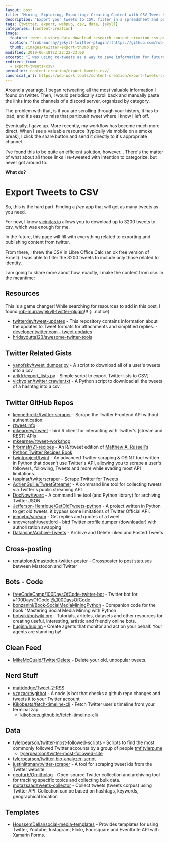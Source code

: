```yaml
---
layout: post
title: "Mining, Exploring, Exporting: Creating Content with CSV Tweet Histories"
description: "Export your tweets to CSV, filter in a spreadsheet and publish."
tags: [twitter, export, webpub, csv, data, jekyll]
categories: [content-creation]
image:
  feature: tweet-history-data-download-research-content-creation-csv.png
  caption: "[rob-murray/jekyll-twitter-plugin/](https://github.com/rob-murray/jekyll-twitter-plugin/) - A Liquid tag plugin for the Jekyll blogging engine that embeds Tweets, Timelines and more from Twitter API"
  thumb: /images/twitter-export-thumb.png
modified: 2019-06-18T22:22:22-23:00
excerpt: "I was using re-tweets as a way to save information for future examination. I couldn't keep up, manually. Now will sort through it with a spreadsheet program, and collect info here."
redirect_from:
  - export-tweets-csv/
permalink: content-creation/export-tweets-csv/
canonical_url: https://web-work.tools/content-creation/export-tweets-csv/
---
```


Around a year ago, I began retweeting all the most valuable information I found on twitter. Then, I would periodically scroll back and manually paste the links into the channels of a discord server, organized by category.

The problem with that, is if you are scrolling through your history, it has to load, and it's easy to miss that particualr tweet where I know I left off.

Eventually, I gave up. More recently, my workflow has become much more direct. When I see a valuable resource (typically via mobile on a smoke break), I click the share button and send it directly to it's appropriate channel.

I've found this to be quite an efficient solution, however... There's the matter of what about all those links I re-tweeted with intention to categorize, but never got around to. 

**What do?**

# Export Tweets to CSV

So, this is the hard part. Finding a *free* app that will get as many tweets as you need.

For now, I know [vicinitas.io](https://www.vicinitas.io/free-tools/download-user-tweets) allows you to download up to 3200 tweets to csv, which was enough for me.

In the future, this page will fill with everything related to exporting and publishing content from twitter.

From there, I threw the CSV in Libre Office Calc (an ok free version of Excell). I was able to filter the 3200 tweets to include only those related to identity.

I am going to share more about how, exactly, I make the content from csv. In the meantime:

## Resources

This is a game changer! While searching for resources to add in this post, I found [rob-murray/jekyll-twitter-plugin](https://github.com/rob-murray/jekyll-twitter-plugin)!!!
{: .notice}

* [twitterdev/tweet-updates](https://github.com/twitterdev/tweet-updates) - This repository contains information about the updates to Tweet formats for attachments and simplified replies. -[developer.twitter.com - tweet updates](https://developer.twitter.com/en/docs/tweets/tweet-updates.html)
* [hridaydutta123/awesome-twitter-tools](https://github.com/hridaydutta123/awesome-twitter-tools)

## Twitter Related Gists
* [yanofsky/tweet_dumper.py](https://gist.github.com/yanofsky/5436496) - A script to download all of a user's tweets into a csv
* [arikfr/export_lists.py](https://gist.github.com/arikfr/58e491e0cdbe36a9e48c) - Simple script to export Twitter lists to CSV]
* [vickyqian/twitter crawler.txt](https://gist.github.com/vickyqian/f70e9ab3910c7c290d9d715491cde44c) - A Python script to download all the tweets of a hashtag into a csv

## Twitter GitHub Repos

* [kennethreitz/twitter-scraper](https://github.com/kennethreitz/twitter-scraper) - Scrape the Twitter Frontend API without authentication. 
*  [rtweet.info](https://rtweet.info)
  * [mkearney/rtweet](https://github.com/mkearney/rtweet) - bird R client for interacting with Twitter's [stream and REST] APIs
  * [mkearney/rtweet-workshop](https://github.com/mkearney/rtweet-workshop)
  * [hrbrmstr/21-recipes]() - An R/rtweet edition of [Matthew A. Russell's Python Twitter Recipes Book](https://rud.is/books/21-recipes/)
* [twintproject/twint](https://github.com/twintproject/twint) - An advanced Twitter scraping & OSINT tool written in Python that doesn't use Twitter's API, allowing you to scrape a user's followers, following, Tweets and more while evading most API limitations.
* [taspinar/twitterscraper](https://github.com/taspinar/twitterscraper) - Scrape Twitter for Tweets
* [AdrienGuille/TweetStreamer](https://github.com/AdrienGuille/TweetStreamer) - A command line tool for collecting tweets via Twitter's public streaming API
* [DocNow/twarc](https://github.com/DocNow/twarc) - A command line tool (and Python library) for archiving Twitter JSON
* [Jefferson-Henrique/GetOldTweets-python](https://github.com/Jefferson-Henrique/GetOldTweets-python) - A project written in Python to get old tweets, it bypass some limitations of Twitter Official API.
* [jennybc/scream](https://github.com/jennybc/scream) - Get replies and quotes of a tweet
* [snovvcrash/tweetlord](https://github.com/snovvcrash/tweetlord) - bird Twitter profile dumper (downloader) with authorization swapping
* [Datamine/Archive-Tweets](https://github.com/Datamine/Archive-Tweets) - Archive and Delete Liked and Posted Tweets


## Cross-posting
* [renatolond/mastodon-twitter-poster](https://github.com/renatolond/mastodon-twitter-poster) - Crossposter to post statuses between Mastodon and Twitter

## Bots - Code

* [freeCodeCamp/100DaysOfCode-twitter-bot](https://github.com/freeCodeCamp/100DaysOfCode-twitter-bot) - Twitter bot for #100DaysOfCode [@_100DaysOfCode](https://twitter.com/_100DaysOfCode)
* [bonzanini/Book-SocialMediaMiningPython](https://github.com/bonzanini) - Companion code for the book "Mastering Social Media Mining with Python
* [botwiki/botwiki.org](https://github.com/botwiki/botwiki.org) - Tutorials, articles, datasets and other resources for creating useful, interesting, artistic and friendly online bots. 
* [huginn/huginn](https://github.com/huginn/huginn) - Create agents that monitor and act on your behalf. Your agents are standing by! 

## Clean Feed

* [MikeMcQuaid/TwitterDelete](https://github.com/MikeMcQuaid/TwitterDelete) - Delete your old, unpopular tweets. 

## Nerd Stuff

* [mattdodge/Tweet-2-RSS](https://github.com/mattdodge/Tweet-2-RSS)
* [vzqzac/twgitbot](https://github.com/vzqzac/twgitbot) - A node.js bot that checks a github repo changes and tweets it to your Twitter account 
* [Kikobeats/fetch-timeline-cli]() - Fetch Twitter user's timeline from your terminal zap. 
  * [kikobeats.github.io/fetch-timeline-cli/](https://kikobeats.github.io/fetch-timeline-cli/)


## Data

* [tylerpearson/twitter-most-followed-scripts](https://github.com/tylerpearson/twitter-most-followed-scripts) - Scripts to find the most commonly followed Twitter accounts by a group of people [tmf.tylerp.me](http://tmf.tylerp.me)
  * [tylerpearson/twitter-most-followed-site](https://github.com/tylerpearson/twitter-most-followed-site)
* [tylerpearson/twitter-bio-analyzer-script](https://github.com/tylerpearson/twitter-bio-analyzer-script)
* [justinlittman/twitter-scraper](https://github.com/justinlittman/twitter-scraper) - A tool for scraping tweet ids from the Twitter website.
* [geofurb/Ornitholog](https://github.com/geofurb/Ornitholog) - Open-source Twitter collection and archiving tool for tracking specific topics and collecting bulk data.
* [motazsaad/tweets-collector](https://github.com/motazsaad/tweets-collector) - Collect tweets (tweets corpus) using Twitter API. Collection can be based on hashtags, keywords, geographical location


## Templates

* [HoussemDellai/social-media-templates](https://github.com/HoussemDellai/social-media-templates) - Provides templates for using Twitter, Youtube, Instagram, Flickr, Foursquare and Eventbrite API with Xamarin Forms.
